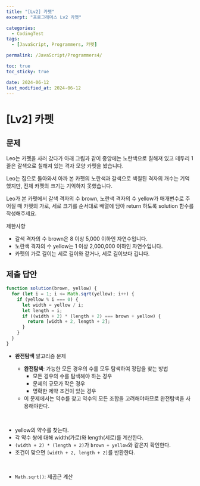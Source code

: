 ```yaml
---
title: "[Lv2] 카펫"
excerpt: "프로그래머스 Lv2 카펫"

categories:
  - CodingTest
tags:
  - [JavaScript, Programmers, 카펫]

permalink: /JavaScript/Programmers4/

toc: true
toc_sticky: true

date: 2024-06-12
last_modified_at: 2024-06-12
---
```


# [Lv2] 카펫

## 문제

Leo는 카펫을 사러 갔다가 아래 그림과 같이 중앙에는 노란색으로 칠해져 있고 테두리 1줄은 갈색으로 칠해져 있는 격자 모양 카펫을 봤습니다.

Leo는 집으로 돌아와서 아까 본 카펫의 노란색과 갈색으로 색칠된 격자의 개수는 기억했지만, 전체 카펫의 크기는 기억하지 못했습니다.

Leo가 본 카펫에서 갈색 격자의 수 brown, 노란색 격자의 수 yellow가 매개변수로 주어질 때 카펫의 가로, 세로 크기를 순서대로 배열에 담아 return 하도록 solution 함수를 작성해주세요.

제한사항

- 갈색 격자의 수 brown은 8 이상 5,000 이하인 자연수입니다.
- 노란색 격자의 수 yellow는 1 이상 2,000,000 이하인 자연수입니다.
- 카펫의 가로 길이는 세로 길이와 같거나, 세로 길이보다 깁니다.

## 제출 답안

```js
function solution(brown, yellow) {
  for (let i = 1; i <= Math.sqrt(yellow); i++) {
    if (yellow % i === 0) {
      let width = yellow / i;
      let length = i;
      if ((width + 2) * (length + 2) === brown + yellow) {
        return [width + 2, length + 2];
      }
    }
  }
}
```

- **완전탐색** 알고리즘 문제

  - **완전탐색**: 가능한 모든 경우의 수를 모두 탐색하여 정답을 찾는 방법
    - 모든 경우의 수를 탐색해야 하는 경우
    - 문제의 규모가 작은 경우
    - 명확한 제약 조건이 있는 경우
  - 이 문제에서는 약수를 찾고 약수의 모든 조합을 고려해야하므로 완전탐색을 사용해야한다.

<br/>

- yellow의 약수를 찾는다.
- 각 약수 쌍에 대해 width(가로)와 length(세로)를 계산한다.
- `(width + 2) * (length + 2)`가 `brown + yellow`와 같은지 확인한다.
- 조건이 맞으면 `[width + 2, length + 2]`를 반환한다.

<br/>

- `Math.sqrt()`: 제곱근 계산
